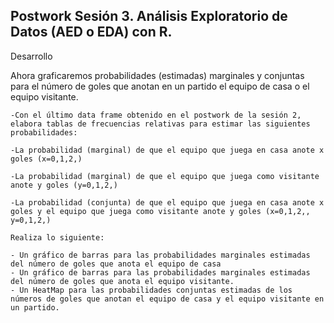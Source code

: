 ## Postwork Sesión 3. Análisis Exploratorio de Datos (AED o EDA) con R.

Desarrollo

Ahora graficaremos probabilidades (estimadas) marginales y conjuntas para el número de goles que anotan en un partido el equipo de casa o el equipo visitante.

    -Con el último data frame obtenido en el postwork de la sesión 2, elabora tablas de frecuencias relativas para estimar las siguientes probabilidades:

    -La probabilidad (marginal) de que el equipo que juega en casa anote x goles (x=0,1,2,)

    -La probabilidad (marginal) de que el equipo que juega como visitante anote y goles (y=0,1,2,)

    -La probabilidad (conjunta) de que el equipo que juega en casa anote x goles y el equipo que juega como visitante anote y goles (x=0,1,2,, y=0,1,2,)

    Realiza lo siguiente:

    - Un gráfico de barras para las probabilidades marginales estimadas del número de goles que anota el equipo de casa
    - Un gráfico de barras para las probabilidades marginales estimadas del número de goles que anota el equipo visitante.
    - Un HeatMap para las probabilidades conjuntas estimadas de los números de goles que anotan el equipo de casa y el equipo visitante en un partido.
